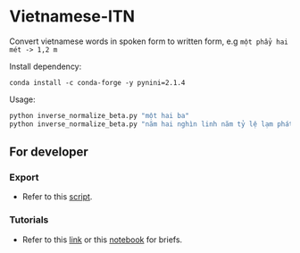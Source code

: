 # Vietnamese-ITN
Convert vietnamese words in spoken form to written form, e.g `một phẩy hai mét -> 1,2 m`

Install dependency: 
```
conda install -c conda-forge -y pynini=2.1.4
```

Usage: 
``` python
python inverse_normalize_beta.py "một hai ba"
python inverse_normalize_beta.py "năm hai nghìn linh năm tỷ lệ lạm phát đạt mức mười hai phẩy năm phần trăm ba năm hai nghìn mười sáu hai nghìn mười ba và hai nghìn mười bốn tỷ lệ lạm phát không đổi là mười hai phẩy mười hai phần trăm"
```

## For developer
### Export
- Refer to this [script](./export.sh).
### Tutorials
- Refer to this [link](http://wellformedness.com/courses/pynini/) or this [notebook](./algorithms.ipynb) for briefs.
